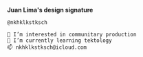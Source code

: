 **Juan Lima's design signature**
```
@nkhklkstksch

👀 I’m interested in communitary production
🌱 I’m currently learning tektology
📫 nkhklkstksch@icloud.com
```
